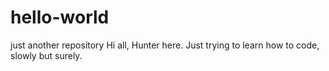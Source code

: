 # hello-world
just another repository
Hi all, Hunter here. Just trying to learn how to code, slowly but surely.
